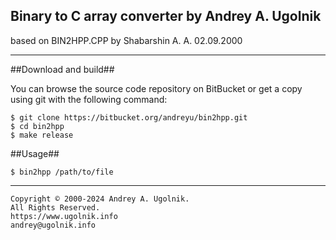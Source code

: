## Binary to C array converter by Andrey A. Ugolnik
based on BIN2HPP.CPP by Shabarshin A. A. 02.09.2000

***

##Download and build##

You can browse the source code repository on BitBucket or get a copy using git with the following command:
```
$ git clone https://bitbucket.org/andreyu/bin2hpp.git
$ cd bin2hpp
$ make release
```

##Usage##

```
$ bin2hpp /path/to/file
```

***

```
Copyright © 2000-2024 Andrey A. Ugolnik.
All Rights Reserved.
https://www.ugolnik.info
andrey@ugolnik.info
```
